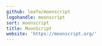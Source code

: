 ```yaml
---
github: leafo/moonscript
logohandle: moonscript
sort: moonscript
title: MoonScript
website: 'https://moonscript.org/'
---
```

